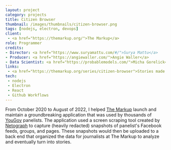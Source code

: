 ```yaml
---
layout: project
category: projects
title: Citizen Browser
thumbnail: /images/thumbnails/citizen-browser.png
tags: [nodejs, electron, devops]
client: 
 - <a href="https://themarkup.org/">The Markup</a>
role: Programmer
credits:
- Director: <a href="https://www.suryamattu.com/#/">Surya Mattu</a>
- Producer: <a href="https://angiewaller.com/">Angie Waller</a>
- Data Scientist: <a href="https://probablemodels.com/">Micha Gorelick</a>
links: 
 - <a href="https://themarkup.org/series/citizen-browser">Stories made possible by Citizen Browser</a>
tech: 
 - nodejs
 - Electron
 - React
 - Github Workflows
---
```


From October 2020 to August of 2022, I helped <a href="https://themarkup.org/">The Markup</a> launch and maintain a groundbreaking application that was used by thousands of <a href="https://today.yougov.com/">YouGov</a> panelists. The application used a screen scraping tool created by <a href="https://netograph.io/">Netograph</a> to capture (heavily redacted) snapshots of panelist's Facebook feeds, groups, and pages. These snapshots would then be uploaded to a back end that organized the data for journalists at The Markup to analyze and eventually turn into stories.